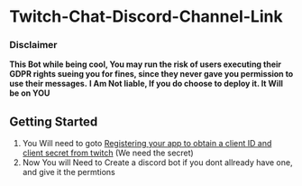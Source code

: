 # Twitch-Chat-Discord-Channel-Link
### Disclaimer
**This Bot while being cool, You may run the risk of users executing their GDPR rights sueing you for fines, since they never gave you permission to use their messages.**
**I Am Not liable, If you do choose to deploy it. It Will be on YOU**
## Getting Started 
1. You Will need to goto [Registering your app to obtain a client ID and client secret from twitch](https://dev.twitch.tv/docs/authentication/#getting-tokens) (We need the secret)
2. Now You will Need to Create a discord bot if you dont allready have one, and give it the permtions 
